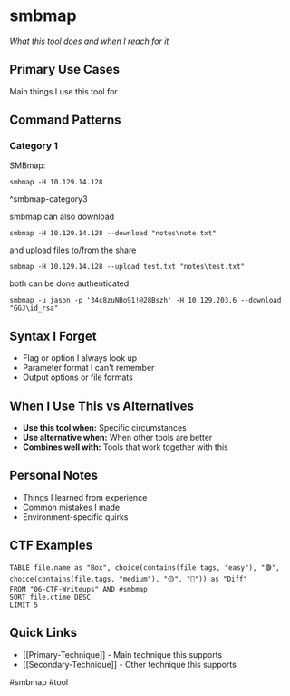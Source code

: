 # smbmap

_What this tool does and when I reach for it_

## Primary Use Cases

Main things I use this tool for

## Command Patterns

### Category 1

SMBmap:
```shell
smbmap -H 10.129.14.128
```
^smbmap-category3

smbmap can also download
```shell
smbmap -H 10.129.14.128 --download "notes\note.txt"
```

and upload files to/from the share
```shell
smbmap -H 10.129.14.128 --upload test.txt "notes\test.txt"
```

both can be done authenticated
```shell
smbmap -u jason -p '34c8zuNBo91!@28Bszh' -H 10.129.203.6 --download "GGJ\id_rsa"
```


## Syntax I Forget

- Flag or option I always look up
- Parameter format I can't remember
- Output options or file formats

## When I Use This vs Alternatives

- **Use this tool when:** Specific circumstances
- **Use alternative when:** When other tools are better
- **Combines well with:** Tools that work together with this

## Personal Notes

- Things I learned from experience
- Common mistakes I made
- Environment-specific quirks

## CTF Examples

```dataview
TABLE file.name as "Box", choice(contains(file.tags, "easy"), "🟢", choice(contains(file.tags, "medium"), "🟡", "🔴")) as "Diff"
FROM "06-CTF-Writeups" AND #smbmap
SORT file.ctime DESC
LIMIT 5
```

## Quick Links

- [[Primary-Technique]] - Main technique this supports
- [[Secondary-Technique]] - Other technique this supports

#smbmap #tool